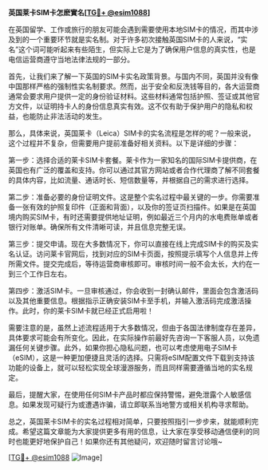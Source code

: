 **英国莱卡SIM卡怎麽實名[[TG💪+ @esim1088](https://t.me/s/esim1088)]**

在英国留学、工作或旅行的朋友可能会遇到需要使用本地SIM卡的情况，而其中涉及到的一个重要环节就是实名制。对于许多初次接触英国SIM卡的人来说，“实名”这个词可能听起来有些陌生，但实际上它是为了确保用户信息的真实性，也是电信运营商遵守当地法律法规的一部分。

首先，让我们来了解一下英国的SIM卡实名政策背景。与国内不同，英国并没有像中国那样严格的强制性实名制要求。然而，出于安全和反洗钱等目的，各大运营商通常会要求用户提供一定的身份验证材料。这些材料通常包括护照、签证或其他官方文件，以证明持卡人的身份信息真实有效。这不仅有助于保护用户的隐私和权益，也能防止非法活动的发生。

那么，具体来说，英国莱卡（Leica）SIM卡的实名流程是怎样的呢？一般来说，这个过程并不复杂，但需要用户提前准备好相关资料。以下是详细的步骤：

第一步：选择合适的莱卡SIM卡套餐。莱卡作为一家知名的国际SIM卡提供商，在英国也有广泛的覆盖和支持。你可以通过其官方网站或者合作代理商了解不同套餐的具体内容，比如流量、通话时长、短信数量等，并根据自己的需求进行选择。

第二步：准备必要的身份证明文件。这是整个实名过程中最关键的一步。你需要准备一张有效的护照复印件（正面和背面），以及你的签证页扫描件。如果是在英国境内购买SIM卡，有时还需要提供地址证明，例如最近三个月内的水电费账单或者银行对账单。确保所有文件清晰可读，并且信息完整无误。

第三步：提交申请。现在大多数情况下，你可以直接在线上完成SIM卡的购买及实名认证。访问莱卡官网后，找到对应的SIM卡页面，按照提示填写个人信息并上传所需文件。提交完成后，等待运营商审核即可。审核时间一般不会太长，大约在一到三个工作日左右。

第四步：激活SIM卡。一旦审核通过，你会收到一封确认邮件，里面会包含激活码以及其他重要信息。根据指示正确安装SIM卡至手机，并输入激活码完成激活操作。此时，你的莱卡SIM卡就已经正式启用啦！

需要注意的是，虽然上述流程适用于大多数情况，但由于各国法律制度存在差异，具体要求可能会有所变化。因此，在实际操作前最好先咨询一下客服人员，以免遗漏任何关键步骤。此外，如果你担心隐私问题，也可以考虑使用电子SIM卡（eSIM），这是一种更加便捷且灵活的选择。只需将eSIM配置文件下载到支持该功能的设备上，就可以轻松实现全球漫游服务，而且同样需要遵循当地的实名规定。

最后，提醒大家，在使用任何SIM卡产品时都应保持警惕，避免泄露个人敏感信息。如果发现可疑行为或遭遇诈骗，请立即联系当地警方或相关机构寻求帮助。

总之，英国莱卡SIM卡的实名过程相对简单，只要按照指引一步步来，就能顺利完成。希望这篇文章能为大家提供更多有用的信息，让大家在享受移动通信便利的同时也能更好地保护自己！如果你还有其他疑问，欢迎随时留言讨论哦~

[[TG💪+ @esim1088](https://t.me/s/esim1088) ![Image](https://i.postimg.cc/4NQfJmqS/Snipaste-2025-05-13-00-14-12.png)]